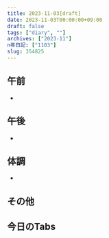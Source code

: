 ```yaml
---
title: 2023-11-03[draft]
date: 2023-11-03T00:00:00+09:00
draft: false
tags: ["diary", ""]
archives: ["2023-11"]
n年日記: ["1103"]
slug: 354825
---
```

## 午前
- 
## 午後
- 
## 体調
- 
## その他
## 今日のTabs